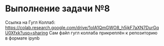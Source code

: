 # Выполнение задачи №8
Ссылка на Гугл Коллаб: https://colab.research.google.com/drive/1oIA1QmGWO8_h5jkF7aXN7DurGqU0Xfxk?usp=sharing
Сам файл гугл коллаба прикреплён к репозиторию в формате ipynb
